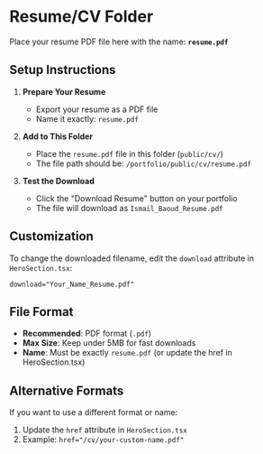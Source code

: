 # Resume/CV Folder

Place your resume PDF file here with the name: **`resume.pdf`**

## Setup Instructions

1. **Prepare Your Resume**
   - Export your resume as a PDF file
   - Name it exactly: `resume.pdf`

2. **Add to This Folder**
   - Place the `resume.pdf` file in this folder (`public/cv/`)
   - The file path should be: `/portfolio/public/cv/resume.pdf`

3. **Test the Download**
   - Click the "Download Resume" button on your portfolio
   - The file will download as `Ismail_Baoud_Resume.pdf`

## Customization

To change the downloaded filename, edit the `download` attribute in `HeroSection.tsx`:

```tsx
download="Your_Name_Resume.pdf"
```

## File Format

- **Recommended**: PDF format (`.pdf`)
- **Max Size**: Keep under 5MB for fast downloads
- **Name**: Must be exactly `resume.pdf` (or update the href in HeroSection.tsx)

## Alternative Formats

If you want to use a different format or name:
1. Update the `href` attribute in `HeroSection.tsx`
2. Example: `href="/cv/your-custom-name.pdf"`
